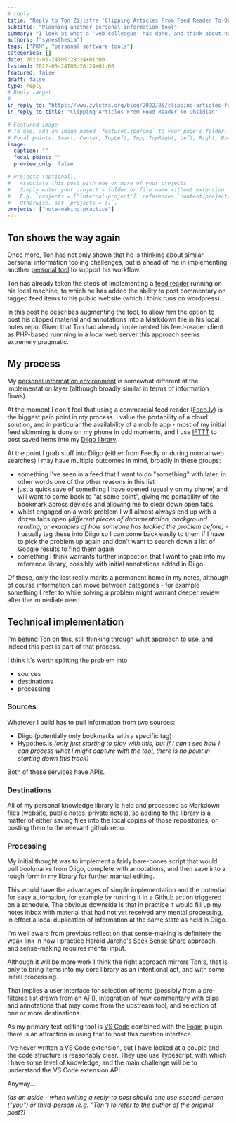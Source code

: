 ```yaml
---
# reply
title: "Reply to Ton Zijlstra 'Clipping Articles From Feed Reader To Obsidian'"
subtitle: "Planning another personal information tool"
summary: "I look at what a 'web colleague' has done, and think about how I might solve a similar problem."
authors: ["synesthesia"]
tags: ["PKM", "personal software tools"]
categories: []
date: 2022-05-24T06:28:24+01:00
lastmod: 2022-05-24T06:28:24+01:00
featured: false
draft: false
type: reply
# Reply target
# ------------
in_reply_to: "https://www.zylstra.org/blog/2022/05/clipping-articles-from-feed-reader-to-obsidian/"
in_reply_to_title: "Clipping Articles From Feed Reader To Obsidian"

# Featured image
# To use, add an image named `featured.jpg/png` to your page's folder.
# Focal points: Smart, Center, TopLeft, Top, TopRight, Left, Right, BottomLeft, Bottom, BottomRight.
image:
  caption: ""
  focal_point: ""
  preview_only: false

# Projects (optional).
#   Associate this post with one or more of your projects.
#   Simply enter your project's folder or file name without extension.
#   E.g. `projects = ["internal-project"]` references `content/project/deep-learning/index.md`.
#   Otherwise, set `projects = []`.
projects: ["note-making-practice"]
---
```

## Ton shows the way again

Once more, Ton has not only shown that he is thinking about similar personal information tooling challenges, but is ahead of me in implementing another [personal tool](https://interconnected.org/home/2020/06/18/personal_software) to support his workflow.

Ton has already taken the steps of implementing a [feed reader](https://www.zylstra.org/blog/2022/02/building-my-own-microsub-client-for-feed-reading/) running on his local machine, to which he has added the ability to post commentary on tagged feed items to his public website (which I think runs on wordpress).

In [this post](https://www.zylstra.org/blog/2022/05/clipping-articles-from-feed-reader-to-obsidian/) he describes augmenting the tool, to allow him the option to post his clipped material and annotations into a Markdown file in his local notes repo. Given that Ton had already implemented his feed-reader client as PHP-based runnning in a local web server this approach seems extremely pragmatic.

## My process

My [personal information environment](https://www.synesthesia.co.uk/2021/05/01/reinventing-my-note-making-practice/) is somewhat different at the implementation layer (although broadly similar in terms of information flows). 

At the moment I don't feel that using a commercial feed reader ([Feed.ly](https://feedly.com/)) is the biggest pain point in my process. I value the portability of a cloud solution, and in particular the availability of a mobile app - most of my initial feed skimming is done on my phone in odd moments, and I use [IFTTT](http://ifttt.com/) to post saved items into my [Diigo library](https://www.diigo.com/user/synesthesia).

At the point I grab stuff into Diigo (either from Feedly or during normal web searches) I may have multiple outcomes in mind, broadly in these groups:

- something I've seen in a feed that I want to do "something" with later, in other words one of the other reasons in this list
- just a quick save of something I have opened (usually on my phone) and will want to come back to "at some point", giving me portability of the bookmark across devices and allowing me to clear down open tabs
- whilst engaged on a work problem I will almost always end up with a dozen tabs open _(different pieces of documentation, background reading, or examples of how someone has tackled the problem before)_ - I usually tag these into Diigo so I can come back easily to them if I have to pick the problem up again and don't want to search down a list of Google results to find them again
- something I think warrants further inspection that I want to grab into my reference library, possibly with initial annotations added in Diigo.

Of these, only the last really merits a permanent home in my notes, although of course information can move between categories - for example something I refer to while solving a problem might warrant deeper review after the immediate need.

## Technical implementation

I'm behind Ton on this, still thinking through what approach to use, and indeed this post is part of that process.

I think it's worth splitting the problem into 

- sources
- destinations
- processing

### Sources

Whatever I build has to pull information from two sources:

- Diigo (potentially only bookmarks with a specific tag)
- Hypothes.is _(only just starting to play with this, but if I can't see how I can process what I might capture with the tool, there is no point in starting down this track)_

Both of these services have APIs.

### Destinations

All of my personal knowledge library is held and processed as Markdown files (website, public notes, private notes), so adding to the library is a matter of either saving files into the local copies of those repositories, or posting them to the relevant github repo.

### Processing

My initial thought was to implement a fairly bare-bones script that would pull bookmarks from Diigo, complete with annotations, and then save into a rough form in my library for further manual editing. 

This would have the advantages of simple implementation and the potential for easy automation, for example by running it in a Github action triggered on a schedule. The obvious downside is that in practice it would fill up my notes inbox with material that had not yet received any mental processing, in effect a local duplication of information at the same state as held in Diigo.

I'm well aware from previous reflection that sense-making is definitely the weak link in how I practice Harold Jarche's [Seek Sense Share](http://jarche.com/2014/02/the-seek-sense-share-framework/) approach, and sense-making requires mental input.

Although it will be more work I think the right approach mirrors Ton's, that is only to bring items into my core library as an intentional act, and with some initial processing.

That implies a user interface for selection of items (possibly from a pre-filtered list drawn from an API), integration of new commentary with clips and annotations that may come from the upstream tool, and selection of one or more destinations.

As my primary text editing tool is [VS Code](https://code.visualstudio.com/) combined with the [Foam](https://foambubble.github.io/) plugin, there is an attraction in using that to host this curation interface.

I've never written a VS Code extension, but I have looked at a couple and the code structure is reasonably clear. They use use Typescript, with which I have some level of knowledge, and the main challenge will be to understand the VS Code extension API.

Anyway...

_(as an aside - when writing a reply-to post should one use second-person ("you") or third-person (e.g. "Ton") to refer to the author of the original post?)_
